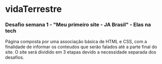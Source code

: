 # vidaTerrestre
### Desafio semana 1 - "Meu primeiro site - JA Brasil" - Elas na tech
Página composta por uma associação básica de HTML e CSS, com a finalidade de informar os conteudos que serão falados até a parte final do site.
O site será dividido em 3 etapas devido a necessidade separada dos desafios.
